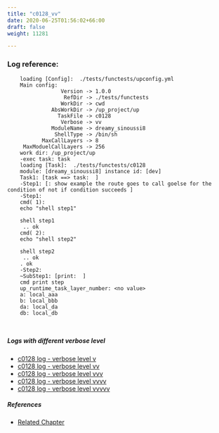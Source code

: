 ```yaml
---
title: "c0128_vv"
date: 2020-06-25T01:56:02+66:00
draft: false
weight: 11281

---
```


### Log reference: <no value>

```
    loading [Config]:  ./tests/functests/upconfig.yml
    Main config:
                 Version -> 1.0.0
                  RefDir -> ./tests/functests
                 WorkDir -> cwd
              AbsWorkDir -> /up_project/up
                TaskFile -> c0128
                 Verbose -> vv
              ModuleName -> dreamy_sinoussi8
               ShellType -> /bin/sh
           MaxCallLayers -> 8
     MaxModuelCallLayers -> 256
    work dir: /up_project/up
    -exec task: task
    loading [Task]:  ./tests/functests/c0128
    module: [dreamy_sinoussi8] instance id: [dev]
    Task1: [task ==> task:  ]
    -Step1: [: show example the route goes to call goelse for the condition of not if condition succeeds ]
    -Step1:
    cmd( 1):
    echo "shell step1"
    
    shell step1
     .. ok
    cmd( 2):
    echo "shell step2"
    
    shell step2
     .. ok
    . ok
    -Step2:
    ~SubStep1: [print:  ]
    cmd print step
    up_runtime_task_layer_number: <no value>
    a: local_aaa
    b: local_bbb
    da: local_da
    db: local_db
    
    
```

##### Logs with different verbose level
* [c0128 log - verbose level v](../../logs/c0128_v)
* [c0128 log - verbose level vv](../../logs/c0128_vv)
* [c0128 log - verbose level vvv](../../logs/c0128_vvv)
* [c0128 log - verbose level vvvv](../../logs/c0128_vvvv)
* [c0128 log - verbose level vvvvv](../../logs/c0128_vvvvv)

##### References
* [Related Chapter](../../block-func/c0128)
